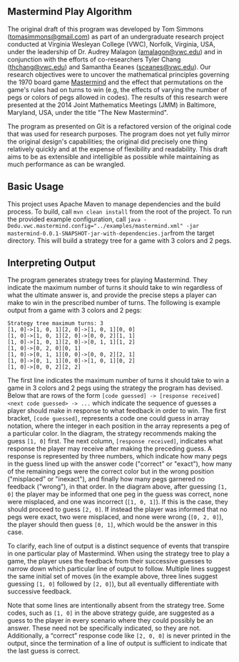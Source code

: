 Mastermind Play Algorithm
-------------------------

The original draft of this program was developed by Tom Simmons (tomasimmons@gmail.com) as part of an undergraduate research project conducted at Virginia Wesleyan College (VWC), Norfolk, Virginia, USA, under the leadership of Dr. Audrey Malagon (amalagon@vwc.edu) and in conjunction with the efforts of co-researchers Tyler Chang (thchang@vwc.edu) and Samantha Eeanes (sceanes@vwc.edu). Our research objectives were to uncover the mathematical principles governing the 1970 board game [Mastermind](https://en.wikipedia.org/wiki/Mastermind_(board_game)) and the effect that permutations on the game's rules had on turns to win (e.g, the effects of varying the number of pegs or colors of pegs allowed in codes). The results of this research were presented at the 2014 Joint Mathematics Meetings (JMM) in Baltimore, Maryland, USA, under the title "The New Mastermind".

The program as presented on Git is a refactored version of the original code that was used for research purposes. The program does not yet fully mirror the original design's capabilities; the original did precisely one thing relatively quickly and at the expense of flexibility and readability. This draft aims to be as extensible and intelligible as possible while maintaining as much performance as can be wrangled.

Basic Usage
-----------
This project uses Apache Maven to manage dependencies and the build process. To build, call `mvn clean install` from the root of the project. To run the provided example configuration, call `java -Dedu.vwc.mastermind.config="../examples/mastermind.xml" -jar mastermind-0.0.1-SNAPSHOT-jar-with-dependencies.jar`from the target directory. This will build a strategy tree for a game with 3 colors and 2 pegs.

Interpreting Output
-------------------
The program generates strategy trees for playing Mastermind. They indicate the maximum number of turns it should take to win regardless of what the ultimate answer is, and provide the precise steps a player can make to win in the prescribed number of turns. The following is example output from a game with 3 colors and 2 pegs:
`````
Strategy tree maximum turns: 3
[1, 0]->[1, 0, 1][2, 0]->[1, 0, 1][0, 0]
[1, 0]->[1, 0, 1][2, 0]->[0, 0, 2][1, 1]
[1, 0]->[1, 0, 1][2, 0]->[0, 1, 1][1, 2]
[1, 0]->[0, 2, 0][0, 1]
[1, 0]->[0, 1, 1][0, 0]->[0, 0, 2][2, 1]
[1, 0]->[0, 1, 1][0, 0]->[1, 0, 1][0, 2]
[1, 0]->[0, 0, 2][2, 2]

`````
The first line indicates the maximum number of turns it should take to win a game in 3 colors and 2 pegs using the strategy the program has devised. Below that are rows of the form `[code guessed] -> [response received] <next code guessed> -> ...` which indicate the sequence of guesses a player should make in response to what feedback in order to win. The first bracket, `[code guessed]`, represents a code one could guess in array notation, where the integer in each position in the array represents a peg of a particular color. In the diagram, the strategy recommends making the guess `[1, 0]` first. The next column, `[response received]`, indicates what response the player may receive after making the preceding guess. A response is represented by three numbers, which indicate how many pegs in the guess lined up with the answer code ("correct" or "exact"), how many of the remaining pegs were the correct color but in the wrong position ("misplaced" or "inexact"), and finally how many pegs garnered no feedback ("wrong"), in that order. In the diagram above, after guessing `[1, 0]` the player may be informed that one peg in the guess was correct, none were misplaced, and one was incorrect (`[1, 0, 1]`). If this is the case, they should proceed to guess `[2, 0]`. If instead the player was informed that no pegs were exact, two were misplaced, and none were wrong (`[0, 2, 0]`), the player should then guess `[0, 1]`, which would be the answer in this case.

To clarify, each line of output is a distinct sequence of events that transpire in one particular play of Mastermind. When using the strategy tree to play a game, the player uses the feedback from their successive guesses to narrow down which particular line of output to follow. Multiple lines suggest the same initial set of moves (in the example above, three lines suggest guessing `[1, 0]` followed by `[2, 0]`), but all eventually differentiate with successive feedback.

Note that some lines are intentionally absent from the strategy tree. Some codes, such as `[1, 0]` in the above strategy guide, are suggested as a guess to the player in every scenario where they could possibly be an answer. These need not be specifically indicated, so they are not. Additionally, a “correct” response code like `[2, 0, 0]` is never printed in the output, since the termination of a line of output is sufficient to indicate that the last guess is correct.

